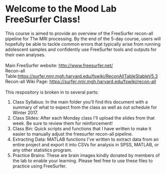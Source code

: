 # Welcome to the Mood Lab FreeSurfer Class!
This course is aimed to provide an overview of the FreeSurfer recon-all pipeline for T1w MRI processing. By the end of the 5-day course, users will hopefully be able to tackle common errors that typically arise from running adolescent samples and confidently use FreeSurfer tools and outputs for their own analyses. <br>
<br>
Main FreeSurfer website: http://www.freesurfer.net/ <br>
Recon-all Table:https://surfer.nmr.mgh.harvard.edu/fswiki/ReconAllTableStableV5.3 <br>
Recon-all Wiki Page: https://surfer.nmr.mgh.harvard.edu/fswiki/recon-all <br>
<br>
This respository is broken in to several parts: <br>
1. Class Syllabus: In the main folder you'll find this document with a summary of what to expect from the class as well as out schedule for Winter 2017. <br>
2. Class Slides: After each Monday class I'll upload the slides from that week.  Be sure to review them for reinforcement! <br>
3. Class Bin: Quick scripts and functions that I have written to make it easier to manually adjust the freesurfer recon-all pipeline.<br>
4. Extracting Data: MATLAB functions I've written to extract data from an entire project and export it into CSVs for analysis in SPSS, MATLAB, or any other statistics program.<br>
5. Practice Brains: These are brain images kindly donated by members of the lab to enable your learning. Please feel free to use these files to practice using FreeSurfer. 
